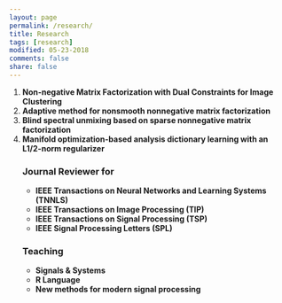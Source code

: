 ```yaml
---
layout: page
permalink: /research/
title: Research
tags: [research]
modified: 05-23-2018
comments: false
share: false
---
```



<ol>
  <li><b> Non-negative Matrix Factorization with Dual Constraints for Image Clustering<br>
  
  <li><b> Adaptive method for nonsmooth nonnegative matrix factorization <br>
 
  <li><b> Blind spectral unmixing based on sparse nonnegative matrix factorization<br>

  <li><b> Manifold optimization-based analysis dictionary learning with an L1/2-norm regularizer<br>
  
### Journal Reviewer for

* IEEE Transactions on Neural Networks and Learning Systems (TNNLS)
* IEEE Transactions on Image Processing (TIP)
* IEEE Transactions on Signal Processing (TSP)
* IEEE Signal Processing Letters (SPL)

### Teaching

* Signals & Systems
* R Language
* New methods for modern signal processing


